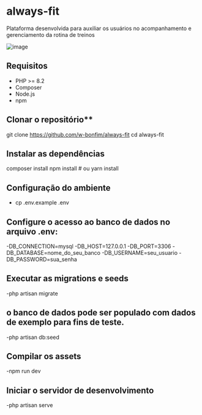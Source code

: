 # always-fit

Plataforma desenvolvida para auxiliar os usuários no acompanhamento e gerenciamento da rotina de treinos

![image](https://github.com/user-attachments/assets/e14e172b-3d01-4db9-bb29-f513f2598973)

## Requisitos

- PHP >= 8.2
- Composer
- Node.js 
- npm

## Clonar o repositório**
   git clone https://github.com/w-bonfim/always-fit
   cd always-fit

## Instalar as dependências

composer install
npm install # ou yarn install

## Configuração do ambiente
- cp .env.example .env
  
## Configure o acesso ao banco de dados no arquivo .env:

  -DB_CONNECTION=mysql
  -DB_HOST=127.0.0.1
  -DB_PORT=3306
  -DB_DATABASE=nome_do_seu_banco
  -DB_USERNAME=seu_usuario
  -DB_PASSWORD=sua_senha
   
## Executar as migrations e seeds

-php artisan migrate

## o banco de dados pode ser populado com dados de exemplo para fins de teste.

-php artisan db:seed

## Compilar os assets

-npm run dev

## Iniciar o servidor de desenvolvimento
   
-php artisan serve


